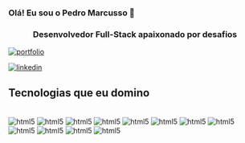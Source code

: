 ### Olá! Eu sou o Pedro Marcusso 👋

<h3 align="center">Desenvolvedor Full-Stack apaixonado por desafios</h3>

[![portfolio](https://img.shields.io/badge/my_portfolio-000?style=for-the-badge&logo=ko-fi&logoColor=white)](https://portifolio-six-sigma-13.vercel.app/)

[![linkedin](https://img.shields.io/badge/linkedin-0A66C2?style=for-the-badge&logo=linkedin&logoColor=white)](https://www.linkedin.com/in/pedromarcusso/)

## Tecnologias que eu domino

<div style="display: inline_block"><br/> 
    <!-- HTML -->
    <img align="center" alt="html5" src="https://img.shields.io/badge/HTML-239120?style=for-the-badge&logo=html5&logoColor=white" />
    <!-- CSS -->
    <img align="center" alt="html5" src="https://img.shields.io/badge/CSS-239120?&style=for-the-badge&logo=css3&logoColor=white" />
    <!-- JavaScript -->
    <img align="center" alt="html5" src="https://img.shields.io/badge/JavaScript-F7DF1E?style=for-the-badge&logo=javascript&logoColor=black" />
    <!-- React -->
    <img align="center" alt="html5" src="https://img.shields.io/badge/React-20232A?style=for-the-badge&logo=react&logoColor=61DAFB" />
    <!-- TypeScript -->
    <img align="center" alt="html5" src="https://img.shields.io/badge/TypeScript-007ACC?style=for-the-badge&logo=typescript&logoColor=white" />
    <!-- Styled-Component -->
    <img align="center" alt="html5" src="https://img.shields.io/badge/styled--components-DB7093?style=for-the-badge&logo=styled-components&logoColor=white" />
    <!-- Tailwind -->
    <img align="center" alt="html5" src="https://img.shields.io/badge/Tailwind_CSS-38B2AC?style=for-the-badge&logo=tailwind-css&logoColor=white" />
    <!-- Node.JS -->
    <img align="center" alt="html5" src="https://img.shields.io/badge/Node.js-43853D?style=for-the-badge&logo=node.js&logoColor=white" />
    <!-- Express.JS -->
    <img align="center" alt="html5" src="https://img.shields.io/badge/Express.js-404D59?style=for-the-badge" />
    <!-- PostgreSQL -->
    <img align="center" alt="html5" src="https://img.shields.io/badge/Express.js-404D59?style=for-the-badge" />
    <!-- Django -->
    <img align="center" alt="html5" src="https://img.shields.io/badge/Jest-323330?style=for-the-badge&logo=Jest&logoColor=white" />
    <!-- Jest -->
    <img align="center" alt="html5" src="https://img.shields.io/badge/Jest-323330?style=for-the-badge&logo=Jest&logoColor=white" />
</div><br/>
